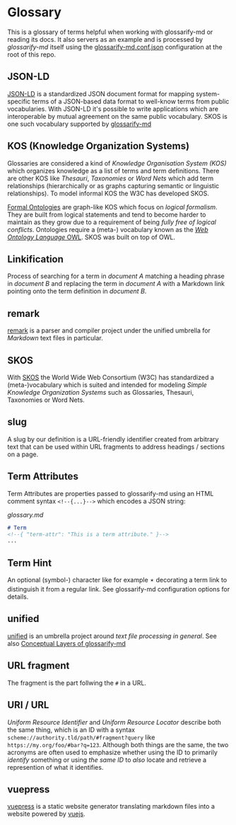# Glossary
[glossarify-md]: https://github.com/about-code/glossarify-md

This is a glossary of terms helpful when working with glossarify-md or reading its docs. It also servers as an example and is processed by *glossarify-md* itself using the [glossarify-md.conf.json](../glossarify-md.conf.json) configuration at the root of this repo.

## JSON-LD
[JSON-LD]: https://json-ld.org
[jsonld]: https://npmjs.com/package/jsonld
[LD]: https://www.w3.org/standards/semanticweb/ontology

[JSON-LD] is a standardized JSON document format for mapping system-specific terms of a JSON-based data format to well-know terms from public vocabularies. With JSON-LD it's possible to write applications which are interoperable by mutual agreement on the same public vocabulary. SKOS is one such vocabulary supported by [glossarify-md]

## KOS (Knowledge Organization Systems)
<!--{ "aliases": "KOS, Knowledge Organization System" }-->
[vocabularies]: https://www.w3.org/standards/semanticweb/ontology
[OWL]: https://www.w3.org/TR/2012/REC-owl2-overview-20121211/

Glossaries are considered a kind of *Knowledge Organisation System (KOS)* which organizes knowledge as a list of terms and term definitions. There are other KOS like *Thesauri*, *Taxonomies* or *Word Nets* which add term relationships (hierarchically or as graphs capturing semantic or linguistic relationships). To model informal KOS the W3C has developed SKOS.

[Formal Ontologies][vocabularies] are graph-like KOS which focus on *logical formalism*. They are built from logical statements and tend to become harder to maintain as they grow due to a requirement of being *fully free of logical conflicts*. Ontologies require a (meta-) vocabulary known as the [*Web Ontology Language* OWL][OWL]. SKOS was built on top of OWL.

## Linkification

Process of searching for a term in *document A* matching a heading phrase in
*document B* and replacing the term in *document A* with a Markdown link pointing
onto the term definition in *document B*.

## remark
[remark]: https://github.com/remarkjs/remark

[remark] is a parser and compiler project under the unified umbrella for *Markdown* text files in particular.

## SKOS
[SKOS]: http://w3.org/skos/

With [SKOS](https://w3.org/skos) the World Wide Web Consortium (W3C) has standardized a (meta-)vocabulary which is suited and intended for modeling *Simple Knowledge Organization Systems* such as Glossaries, Thesauri, Taxonomies or Word Nets.

## slug
<!--{ "aliases": "slugs" }-->

A slug by our definition is a URL-friendly identifier created from arbitrary text that can be used within URL fragments to address headings / sections on a page.

## Term Attributes
<!--{ "uri": "term attribute, term-attribute" }-->

Term Attributes are properties passed to glossarify-md using an HTML comment syntax `<!--{...}-->` which encodes a JSON string:

*glossary.md*
~~~md
# Term
<!--{ "term-attr": "This is a term attribute." }-->
...
~~~

## Term Hint
<!--{ "aliases": "term hint, term-hint" }-->

An optional (symbol-) character like for example `🟉` decorating a term link to distinguish it from a regular link.
See glossarify-md configuration options for details.


## unified
[unified]: https://unifiedjs.com

[unified] is an umbrella project around *text file processing in general*. See also [Conceptual Layers of glossarify-md](./conceptual-layers.md)


## URL fragment
<!-- Aliases: URL fragments -->
The fragment is the part follwing the `#` in a URL.

## URI / URL
<!--{ "aliases": "URI, URL" }-->

*Uniform Resource Identifier* and *Uniform Resource Locator* describe both the same thing, which is an ID with a syntax `scheme://authority.tld/path/#fragment?query` like `https://my.org/foo/#bar?q=123`. Although both things are the same, the two acronyms are often used to emphasize whether using the ID to primarily *identify* something or using *the same ID* to *also* locate and retrieve a represention of what it identifies.
<!--
For example there's no strict requirement that URIs must resolve to a web page. They are just IDs. However URIs *can* be used to *locate and retrieve* a textual representation *of what they identify* which is when they are often called URL. A *representation* can be a web page. But an URI could als identify a technical device and could be used as an URL to locate a representation of that device in form of a datasheet.

URIs continue to be IDs after a particular representation like the datasheet disappears. This sometimes leads to controversies on whether a certain URL which is also an URI can ever be "reused" to locate something different than what the URI identified.

Strictly spoken: it *should not* because URLs and URIs *are equivalent* and two sides of the same coin. A URL should be reserved to locate and serve a representation of what itself *being a URI* identifies. If it doesn't it no longer identifies *a single* thing but two different things and loses its purpose as *identifier*.

However, it is a matter of fact that URLs and the web page content they identify and locate change thousands of times every day world wide. Because often it simply doesn't matter *what exactly* an URI/URL identifies but just that it identifies and locates *something*. Therefore you may only really care about "durability" of an URI/URL if your audience cares or if you really want to identify a particular thing.

If you're afraid of making a long-term comittment on a particular URI because you "might want to reuse the URL", then there's a simple solution: just add additional elements like "time", "randomness" or "uniqueness" to the URI/URL's `/path/...` or `#fragment` part to make it *unlikely* of being reused for something else.

In case of glossarify-md you could use one of the cryptographic heading ID algorithms like `md5` or `sha256` supported by [`headingIdAlgorithm`][headingIdAlgorithm].

[headingIdAlgorithm]: ../README.md#linkingheadingidalgorithm
-->

## vuepress
[vuepress]: https://vuepress.vuejs.org
[vuejs]: https://vuejs.org

[vuepress] is a static website generator translating markdown files into a website powered by [vuejs].
